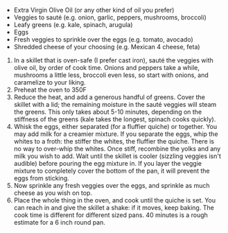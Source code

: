 - Extra Virgin Olive Oil (or any other kind of oil you prefer)
- Veggies to sauté (e.g. onion, garlic, peppers, mushrooms, broccoli)
- Leafy greens (e.g. kale, spinach, arugula)
- Eggs
- Fresh veggies to sprinkle over the eggs (e.g. tomato, avocado)
- Shredded cheese of your choosing (e.g. Mexican 4 cheese, feta)

1. In a skillet that is oven-safe (I prefer cast iron), sauté the veggies with olive oil, by order of cook time. Onions and peppers take a while, mushrooms a little less, broccoli even less, so start with onions, and caramelize to your liking.
1. Preheat the oven to 350F
1. Reduce the heat, and add a generous handful of greens. Cover the skillet with a lid; the remaining moisture in the sauté veggies will steam the greens. This only takes about 5-10 minutes, depending on the stiffness of the greens (kale takes the longest, spinach cooks quickly).
1. Whisk the eggs, either separated (for a fluffier quiche) or together. You may add milk for a creamier mixture. If you separate the eggs, whip the whites to a froth: the stiffer the whites, the fluffier the quiche. There is no way to over-whip the whites. Once stiff, recombine the yolks and any milk you wish to add. Wait until the skillet is cooler (sizzling veggies isn't audible) before pouring the egg mixture in. If you layer the veggie mixture to completely cover the bottom of the pan, it will prevent the eggs from sticking.
1. Now sprinkle any fresh veggies over the eggs, and sprinkle as much cheese as you wish on top.
1. Place the whole thing in the oven, and cook until the quiche is set. You can reach in and give the skillet a shake: if it moves, keep baking. The cook time is different for different sized pans. 40 minutes is a rough estimate for a 6 inch round pan.
